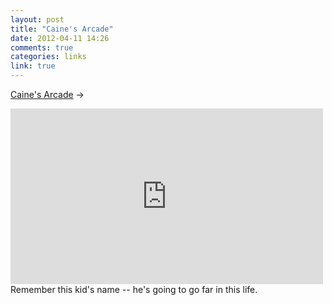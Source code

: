 ```yaml
---
layout: post
title: "Caine's Arcade"
date: 2012-04-11 14:26
comments: true
categories: links
link: true
---
```

[Caine's Arcade](https://vimeo.com/40000072 "Caine's Arcade") &rarr;  
<iframe src="http://player.vimeo.com/video/40000072" width="500" height="281" frameborder="0" webkitAllowFullScreen mozallowfullscreen allowFullScreen></iframe>  
Remember this kid's name -- he's going to go far in this life.  
